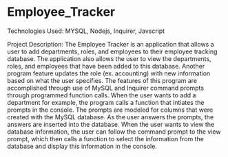 # Employee_Tracker

Technologies Used: MYSQL, Nodejs, Inquirer, Javscript

Project Description: The Employee Tracker is an application that allows a user to add departments, roles, and employees to their employee tracking database. The application also allows the user to view the departments, roles, and employees that have been added to this database. Another program feature updates the role (ex. accounting) with new information based on what the user specifies. The features of this program are accomplished through use of MySQL and Inquirer command prompts through programmed function calls. When the user wants to add a department for example, the program calls a function that intiates the prompts in the console. The prompts are modeled for columns that were created with the MySQL database. As the user answers the prompts, the answers are inserted into the database. When the user wants to view the database information, the user can follow the command prompt to the view prompt, which then calls a function to select the information from the database and display this information in the console.